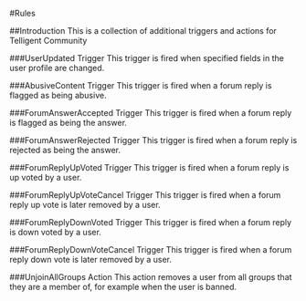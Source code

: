 #Rules

##Introduction
This is a collection of additional triggers and actions for Telligent Community

###UserUpdated Trigger
This trigger is fired when specified fields in the user profile are changed.

###AbusiveContent Trigger
This trigger is fired when a forum reply is flagged as being abusive.

###ForumAnswerAccepted Trigger
This trigger is fired when a forum reply is flagged as being the answer.

###ForumAnswerRejected Trigger
This trigger is fired when a forum reply is rejected as being the answer.

###ForumReplyUpVoted Trigger
This trigger is fired when a forum reply is up voted by a user.

###ForumReplyUpVoteCancel Trigger
This trigger is fired when a forum reply up vote is later removed by a user.

###ForumReplyDownVoted Trigger
This trigger is fired when a forum reply is down voted by a user.

###ForumReplyDownVoteCancel Trigger
This trigger is fired when a forum reply down vote is later removed by a user.

###UnjoinAllGroups Action
This action removes a user from all groups that they are a member of, for example when the user is banned.
